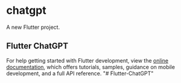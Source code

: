 # chatgpt

A new Flutter project.

## Flutter ChatGPT





For help getting started with Flutter development, view the
[online documentation](https://docs.flutter.dev/), which offers tutorials,
samples, guidance on mobile development, and a full API reference.
"# Flutter-ChatGPT" 
